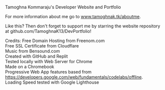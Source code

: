 Tamoghna Kommaraju's Developer Website and Portfolio

For more information about me go to www.tamoghnak.tk/aboutme.


Like this? Then don't forget to support me by starring the website repository at github.com/TamoghnaK13/DevPortfolio!

Credits:
          Free Domain Hosting from Freenom.com          
          Free SSL Certificate from Cloudflare          
          Music from Bensound.com          
          Created with GitHub and Replit          
          Tested locally with Web Server for Chrome          
          Made on a Chromebook         
          Progressive Web App features based from https://developers.google.com/web/fundamentals/codelabs/offline.
          Loading Speed tested with Google Lighthouse
